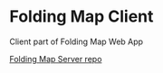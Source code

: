 # Folding Map Client

Client part of Folding Map Web App

[Folding Map Server repo](https://github.com/thunderball1/folding-map-server)